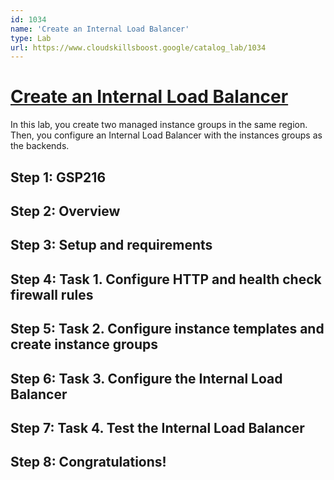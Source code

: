 ```yaml
---
id: 1034
name: 'Create an Internal Load Balancer'
type: Lab
url: https://www.cloudskillsboost.google/catalog_lab/1034
---
```


# [Create an Internal Load Balancer](https://www.cloudskillsboost.google/catalog_lab/1034)

In this lab, you create two managed instance groups in the same region. Then, you configure an Internal Load Balancer with the instances groups as the backends.

## Step 1: GSP216

## Step 2: Overview

## Step 3: Setup and requirements

## Step 4: Task 1. Configure HTTP and health check firewall rules

## Step 5: Task 2. Configure instance templates and create instance groups

## Step 6: Task 3. Configure the Internal Load Balancer

## Step 7: Task 4. Test the Internal Load Balancer

## Step 8: Congratulations!
